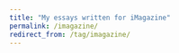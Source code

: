 ```yaml
---
title: "My essays written for iMagazine"
permalink: /imagazine/
redirect_from: /tag/imagazine/
---
```

